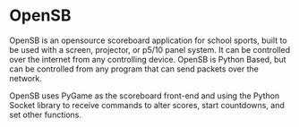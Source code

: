 # OpenSB
OpenSB is an opensource scoreboard application for school sports, built to be used with a screen, projector, or p5/10 panel system. It can be controlled over the internet from any controlling device. OpenSB is Python Based, but can be controlled from any program that can send packets over the network.

OpenSB uses PyGame as the scoreboard front-end and using the Python Socket library to receive commands to alter scores, start countdowns, and set other functions.
